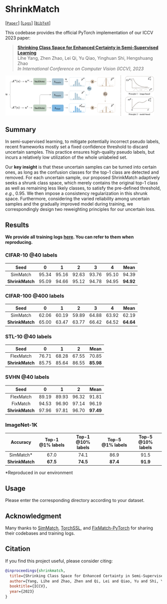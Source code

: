 # ShrinkMatch

[[`Paper`]()] [[`Logs`](./training-logs)] [[`BibTeX`](https://github.com/LiheYoung/ShrinkMatch#Citation)]

This codebase provides the official PyTorch implementation of our ICCV 2023 paper:

> **[Shrinking Class Space for Enhanced Certainty in Semi-Supervised Learning]()**</br>
> Lihe Yang, Zhen Zhao, Lei Qi, Yu Qiao, Yinghuan Shi, Hengshuang Zhao</br>
> *In International Conference on Computer Vision (ICCV), 2023*</br>

<p align="left">
<img src="./teaser.png" width=95% height=95% 
class="center">
</p>


## Summary

In semi-supervised learning, to mitigate potentially incorrect pseudo labels, recent frameworks mostly set a fixed confidence threshold to discard uncertain samples. This practice ensures high-quality pseudo labels, but incurs a relatively low utilization of the whole unlabeled set.

Our **key insight** is that these uncertain samples can be turned into certain ones, as long as the confusion classes for the top-1 class are detected and removed. For each uncertain sample, our proposed ShrinkMatch adaptively seeks a shrunk class space, which merely contains the original top-1 class as well as remaining less likely classes, to satisfy the pre-defined threshold, *e.g.*, 0.95. We then impose a consistency regularization in this shrunk space. Furthermore, considering the varied reliability among uncertain samples and the gradually improved model during training, we correspondingly design two reweighting principles for our uncertain loss.


## Results

**We provide all training logs [here](./training-logs). You can refer to them when reproducing.**

### CIFAR-10 @40 labels

|       Seed      |   0   |   1   |   2   |   3   |   4   |    Mean   |
|:---------------:|:-----:|:-----:|:-----:|:-----:|:-----:|:---------:|
|    SimMatch     | 95.34 | 95.16 | 92.63 | 93.76 | 95.10 |   94.39   |
| **ShrinkMatch** | 95.09 | 94.66 | 95.12 | 94.78 | 94.95 | **94.92** |


### CIFAR-100 @400 labels

|       Seed      |   0   |   1   |   2   |   3   |   4   |    Mean   |
|:---------------:|:-----:|:-----:|:-----:|:-----:|:-----:|:---------:|
|    SimMatch     | 62.06 | 60.19 | 59.89 | 64.88 | 63.92 |   62.19   |
| **ShrinkMatch** | 65.00 | 63.47 | 63.77 | 66.42 | 64.52 | **64.64** |


### STL-10 @40 labels

|       Seed      |   0   |   1   |   2   |    Mean   |
|:---------------:|:-----:|:-----:|:-----:|:---------:|
|    FlexMatch    | 76.71 | 68.28 | 67.55 |   70.85   |
| **ShrinkMatch** | 85.75 | 85.64 | 86.55 | **85.98** |


### SVHN @40 labels

|       Seed      |   0   |   1   |   2   |    Mean   |
|:---------------:|:-----:|:-----:|:-----:|:---------:|
|    FlexMatch    | 89.19 | 89.93 | 96.32 |   91.81   |
|    FixMatch     | 94.53 | 96.90 | 97.14 |   96.19   |
| **ShrinkMatch** | 97.96 | 97.81 | 96.70 | **97.49** |


### ImageNet-1K

|     Accuracy    | Top-1 @1% labels | Top-1 @10% labels | Top-5 @1% labels | Top-5 @10% labels |
|:---------------:|:----------------:|:----------------:|:----------------:|:----------------:|
|    SimMatch*    |        67.0      |       74.1       |       86.9       |       91.5       |
| **ShrinkMatch** |      **67.5**    |     **74.5**     |     **87.4**     |     **91.9**     |

*Reproduced in our environment

## Usage

Please enter the corresponding directory according to your dataset.


## Acknowledgment

Many thanks to [SimMatch](https://github.com/mingkai-zheng/simmatch), [TorchSSL](https://github.com/TorchSSL/TorchSSL), and [FixMatch-PyTorch](https://github.com/kekmodel/FixMatch-pytorch) for sharing their codebases and training logs.


## Citation

If you find this project useful, please consider citing:

```bibtex
@inproceedings{shrinkmatch,
  title={Shrinking Class Space for Enhanced Certainty in Semi-Supervised Learning},
  author={Yang, Lihe and Zhao, Zhen and Qi, Lei and Qiao, Yu and Shi, Yinghuan and Zhao, Hengshuang},
  booktitle={ICCV},
  year={2023}
}
```